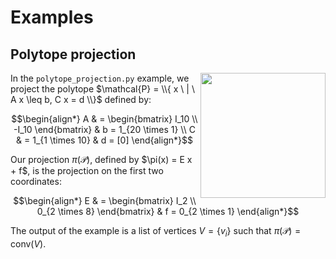 # Examples

## Polytope projection

<img src="https://github.com/user-attachments/assets/e809b4a9-0c60-47c6-8df2-aa011e674892" height=200 align="right">

In the `polytope_projection.py` example, we project the polytope $\mathcal{P} = \\{ x \ | \ A x \leq b, C x = d \\}$ defined by:

```math
\begin{align*}
A & = \begin{bmatrix} I_10 \\ -I_10 \end{bmatrix} & b = 1_{20 \times 1} \\
C & = 1_{1 \times 10} & d = [0]
\end{align*}
```

Our projection $\pi(\mathcal{P})$, defined by \$\pi(x) = E x + f$, is the projection on the first two coordinates:

```math
\begin{align*}
E & = \begin{bmatrix} I_2 \\ 0_{2 \times 8} \end{bmatrix} & f = 0_{2 \times 1}
\end{align*}
```

The output of the example is a list of vertices $V = \{ v_i \}$ such that $\pi(\mathcal{P}) = \mathrm{conv}(V)$.
